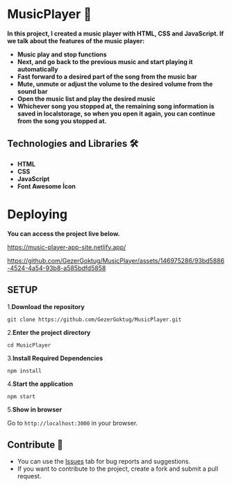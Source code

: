 # MusicPlayer 🎵

**<p>In this project, I created a music player with HTML, CSS and JavaScript. If we talk about the features of the music player:</p>**
<strong><ul>
  <li>Music play and stop functions</li>
  <li>Next, and go back to the previous music and start playing it automatically</li>
  <li>Fast forward to a desired part of the song from the music bar</li>
  <li>Mute, unmute or adjust the volume to the desired volume from the sound bar</li>
  <li>Open the music list and play the desired music</li>
  <li>Whichever song you stopped at, the remaining song information is saved in localstorage, so when you open it again, you can continue from the song you stopped at.</li>
</ul></strong>


  ## Technologies and Libraries 🛠️
<strong><ul>

  <li>HTML</li>
  <li>CSS</li>
  <li>JavaScript</li>
  <li>Font Awesome İcon</li>

  </ul>

  </ul></strong>



  # Deploying

**<p>You can access the project live below.</p>**

<a href="https://music-player-app-site.netlify.app/">https://music-player-app-site.netlify.app/</a>







https://github.com/GezerGoktug/MusicPlayer/assets/146975286/93bd5886-4524-4a54-93b8-a585bdfd5858








## SETUP

1.**Download the repository**

```
git clone https://github.com/GezerGoktug/MusicPlayer.git
```

2.**Enter the project directory**

```
cd MusicPlayer
```

3.**Install Required Dependencies**

```
npm install
```

4.**Start the application**

```
npm start
```

5.**Show in browser**

Go to `http://localhost:3000` in your browser.





## Contribute 🤝

- You can use the [Issues](https://github.com/GezerGoktug/MusicPlayer) tab for bug reports and suggestions.
- If you want to contribute to the project, create a fork and submit a pull request.
